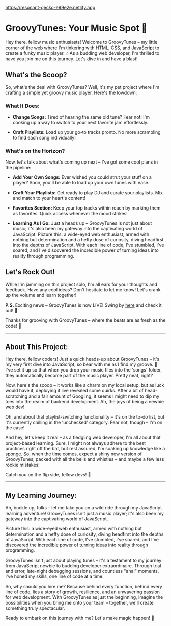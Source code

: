 https://resonant-gecko-e99e2e.netlify.app
# GroovyTunes: Your Music Spot 🎵

Hey there, fellow music enthusiasts! Welcome to GroovyTunes – my little corner of the web where I'm tinkering with HTML, CSS, and JavaScript to create a funky music player. 🎶 As a budding web developer, I'm thrilled to have you join me on this journey. Let's dive in and have a blast!

## What's the Scoop?

So, what's the deal with GroovyTunes? Well, it's my pet project where I'm crafting a simple yet groovy music player. Here's the lowdown:

### What It Does:

- **Change Songs:** Tired of hearing the same old tune? Fear not! I'm cooking up a way to switch to your next favorite jam effortlessly.
  
- **Craft Playlists:** Load up your go-to tracks pronto. No more scrambling to find each song individually!

### What's on the Horizon?

Now, let's talk about what's coming up next – I've got some cool plans in the pipeline:

- **Add Your Own Songs:** Ever wished you could strut your stuff on a player? Soon, you'll be able to load up your own tunes with ease.
  
- **Craft Your Playlists:** Get ready to play DJ and curate your playlists. Mix and match to your heart's content!

- **Favorites Section:** Keep your top tracks within reach by marking them as favorites. Quick access whenever the mood strikes!

- **Learning As I Go:** Just a heads up – GroovyTunes is not just about music; it's also been my gateway into the captivating world of JavaScript. Picture this: a wide-eyed web enthusiast, armed with nothing but determination and a hefty dose of curiosity, diving headfirst into the depths of JavaScript. With each line of code, I've stumbled, I've soared, and I've discovered the incredible power of turning ideas into reality through programming.

## Let's Rock Out!

While I'm jamming on this project solo, I'm all ears for your thoughts and feedback. Have any cool ideas? Don't hesitate to let me know! Let's crank up the volume and learn together!

**P.S.** Exciting news – GroovyTunes is now LIVE! Swing by [here](https://resonant-gecko-e99e2e.netlify.app) and check it out! 🎉 

Thanks for grooving with GroovyTunes – where the beats are as fresh as the code! 🚀

---

## About This Project:

Hey there, fellow coders! Just a quick heads-up about GroovyTunes – it's my very first dive into JavaScript, so bear with me as I find my groove. 🕺 I've set it up so that when you drop your music files into the 'songs' folder, they automatically become part of the music player. Pretty neat, right?

Now, here's the scoop – it works like a charm on my local setup, but as luck would have it, deploying it live revealed some quirks. After a bit of head-scratching and a fair amount of Googling, it seems I might need to dip my toes into the realm of backend development. Ah, the joys of being a newbie web dev!

Oh, and about that playlist-switching functionality – it's on the to-do list, but it's currently chilling in the 'unchecked' category. Fear not, though – I'm on the case!

And hey, let's keep it real – as a fledgling web developer, I'm all about that project-based learning. Sure, I might not always adhere to the best practices right off the bat, but rest assured, I'm soaking up knowledge like a sponge. So, when the time comes, expect a shiny new version of GroovyTunes, packed with all the bells and whistles – and maybe a few less rookie mistakes!

Catch you on the flip side, fellow devs! 🎸

---

## My Learning Journey:

Ah, buckle up, folks – let me take you on a wild ride through my JavaScript learning adventure! GroovyTunes isn't just a music player; it's also been my gateway into the captivating world of JavaScript.

Picture this: a wide-eyed web enthusiast, armed with nothing but determination and a hefty dose of curiosity, diving headfirst into the depths of JavaScript. With each line of code, I've stumbled, I've soared, and I've discovered the incredible power of turning ideas into reality through programming.

GroovyTunes isn't just about playing tunes – it's a testament to my journey from JavaScript newbie to budding developer extraordinaire. Through trial and error, late-night debugging sessions, and countless "aha!" moments, I've honed my skills, one line of code at a time.

So, why should you hire me? Because behind every function, behind every line of code, lies a story of growth, resilience, and an unwavering passion for web development. With GroovyTunes as just the beginning, imagine the possibilities when you bring me onto your team – together, we'll create something truly spectacular.

Ready to embark on this journey with me? Let's make magic happen! 🚀

